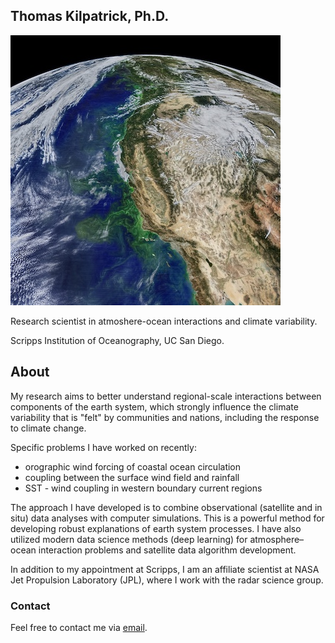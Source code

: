 ## Thomas Kilpatrick, Ph.D. 

![Image](A2017277.WestCoast.sm.jpg)

Research scientist in atmoshere-ocean interactions and climate variability.

Scripps Institution of Oceanography, UC San Diego.


## About

My research aims to better understand regional-scale interactions between components of the earth system, which strongly influence the climate variability that is "felt" by communities and nations, including the response to climate change.

Specific problems I have worked on recently:
- orographic wind forcing of coastal ocean circulation
- coupling between the surface wind field and rainfall
- SST - wind coupling in western boundary current regions

The approach I have developed is to combine observational (satellite and in situ) data analyses with computer simulations. This is a powerful method for developing robust explanations of earth system processes. I have also utilized modern data science methods (deep learning) for atmosphere–ocean interaction problems and satellite data algorithm development.

In addition to my appointment at Scripps, I am an affiliate scientist at NASA Jet Propulsion Laboratory (JPL), where I work with the radar science group.



### Contact

Feel free to contact me via [email](tom.kilpatrick@gmail.com). 

